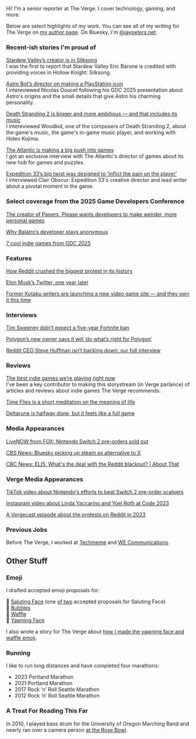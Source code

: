 Hi! I’m a senior reporter at The Verge. I cover technology, gaming, and more.

Below are select highlights of my work. You can see all of my writing for The Verge on [my author page](https://www.theverge.com/authors/jay-peters). On Bluesky, I'm [@jaypeters.net](https://bsky.app/profile/jaypeters.net).

### Recent-ish stories I'm proud of
[Stardew Valley’s creator is in Silksong
](https://www.theverge.com/news/771772/hollow-knight-silksong-stardew-valley-eric-barone-concernedape)
<br> I was the first to report that Stardew Valley Eric Barone is credited with providing voices in Hollow Knight: Silksong.

[Astro Bot’s director on making a PlayStation icon
](https://www.theverge.com/games/689596/astro-bot-director-playstation-icon-gdc-2025)
<br> I intereviewed Nicolas Doucet following his GDC 2025 presentation about Astro's origins and the small details that give Astro his charming personality.

[Death Stranding 2 is bigger and more ambitious — and that includes its music
](https://www.theverge.com/games/691316/death-stranding-2-woodkid-kojima-music-player)
<br> I intereviewed Woodkid, one of the composers of Death Stranding 2, about the game's music, the game's in-game music player, and working with Hideo Kojima.

[The Atlantic is making a big push into games
](https://www.theverge.com/news/687721/the-atlantic-games-hub-bracket-city)
<br> I got an exclusive interview with The Atlantic's director of games about its new hub for games and puzzles.

[Expedition 33’s big twist was designed to ‘inflict the pain on the player’
](https://www.theverge.com/games/664492/clair-obscur-expedition-33-twist-spoilers)
<br> I interviewed Clair Obscur: Expedition 33's creative director and lead writer about a pivotal moment in the game.

### Select coverage from the 2025 Game Developers Conference
[The creator of Papers, Please wants developers to make weirder, more personal games](https://www.theverge.com/games/651376/lucas-pope-papers-please-gdc-2025-pioneer-award)

[Why Balatro’s developer stays anonymous](https://www.theverge.com/games/634123/balatro-localthunk-developer-anonymous-update)

[7 cool indie games from GDC 2025](https://www.theverge.com/games/633885/gdc-2025-best-indie-games)

### Features
[How Reddit crushed the biggest protest in its history](https://www.theverge.com/23779477/reddit-protest-blackouts-crushed) 

[Elon Musk’s Twitter, one year later](https://www.theverge.com/23934205/elon-musk-twitter-x-one-year-later-acquisition)

[Former Kotaku writers are launching a new video game site — and they own it this time](https://www.theverge.com/2023/11/7/23949269/aftermath-video-games-kotaku-defector)

### Interviews
[Tim Sweeney didn’t expect a five-year Fortnite ban](https://www.theverge.com/games/678885/epic-games-ceo-tim-sweeney-five-year-fortnite-ban)

[Polygon’s new owner says it will ‘do what’s right for Polygon’
](https://www.theverge.com/games/660635/polygon-valnet-vox-media-new-owner-interview)

[Reddit CEO Steve Huffman isn’t backing down: our full interview](https://www.theverge.com/2023/6/15/23762868/reddit-ceo-steve-huffman-interview)

### Reviews
[The best indie games we’re playing right now](https://www.theverge.com/24339574/indie-games-recommendations-pc-switch-steam-deck-best-new-hidden-gems)
<br> I've been a key contributor to making this storystream (in Verge parlance) of articles and reviews about indie games The Verge recommends.

[Time Flies is a short meditation on the meaning of life](https://www.theverge.com/games-review/707596/time-flies-review-pc-nintendo-switch-playstation-panic-playables) 

[Deltarune is halfway done, but it feels like a full game
](https://www.theverge.com/games-review/697019/deltarune-chapters-1-2-3-4-review-pc-playstation-switch) 

### Media Appearances
[LiveNOW from FOX: Nintendo Switch 2 pre-orders sold out](https://www.livenowfox.com/video/1630794)

[CBS News: Bluesky picking up steam as alternative to X
](https://www.youtube.com/watch?v=x-dz6EJYl2c)

[CBC News: ELI5: What's the deal with the Reddit blackout? | About That
](https://www.youtube.com/watch?v=VON-dN8Neho)

### Verge Media Appearances
[TikTok video about Nintendo's efforts to beat Switch 2 pre-order scalpers](https://www.tiktok.com/@verge/video/7488831124077268270)

[Instagram video about Linda Yaccarino and Yoel Roth at Code 2023](https://www.instagram.com/p/CxuT8pgLVNZ/)

[A Vergecast episode about the protests on Reddit in 2023](https://www.youtube.com/watch?v=57vjLHBlIyI)

### Previous Jobs
Before The Verge, I worked at [Techmeme](https://techmeme.com) and [WE Communications](https://www.we-worldwide.com).

## Other Stuff

### Emoji
I drafted accepted emoji proposals for:

🫡 [Saluting Face](https://www.unicode.org/cgi-bin/GetDocumentLink?L2/19-400) (one [of two](https://www.unicode.org/L2/L2019/19396-saluting-face-emoji.pdf) accepted proposals for Saluting Face) <br>
🫧 [Bubbles](https://www.unicode.org/cgi-bin/GetDocumentLink?L2/19-311) <br>
🧇 [Waffle](https://www.unicode.org/cgi-bin/GetDocumentLink?L2/18-087) <br>
🥱 [Yawning Face](https://www.unicode.org/cgi-bin/GetDocumentLink?L2/17-432) <br>

I also wrote a story for The Verge about [how I made the yawning face and waffle emoji](https://www.theverge.com/21327599/how-to-make-emoji-yawning-face-waffle-proposal-unicode).

### Running
I like to run long distances and have completed four marathons: 

<ul>
  <li>2023 Portland Marathon</li>
  <li>2021 Portland Marathon</li>
  <li>2017 Rock ‘n’ Roll Seattle Marathon</li>
  <li>2012 Rock ‘n’ Roll Seattle Marathon</li>
</ul>

### A Treat For Reading This Far
In 2010, I played bass drum for the University of Oregon Marching Band and nearly ran over a camera person [at the Rose Bowl](https://youtu.be/cy0gmKbine8?feature=shared&t=54).
